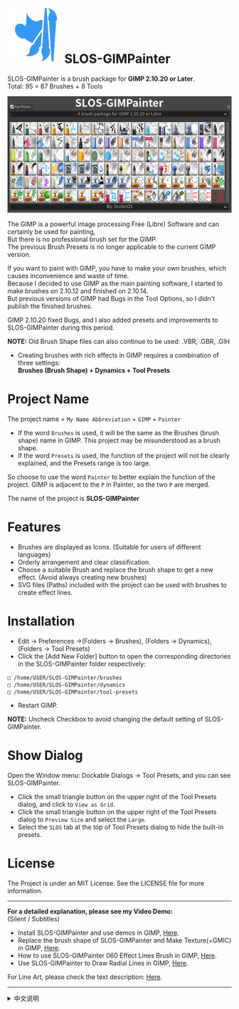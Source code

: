 # ![icon](https://raw.githubusercontent.com/SenlinOS/databox/master/SLOS-GIMPainter-icon.svg)SLOS-GIMPainter
SLOS-GIMPainter is a brush package for **GIMP 2.10.20 or Later**.
<br />Total: 95 = 87 Brushes + 8 Tools

![img](https://raw.githubusercontent.com/SenlinOS/databox/master/SLOS-GIMPainter-By-SenlinOS.jpg)

The GIMP is a powerful image processing Free (Libre) Software and can certainly be used for painting,
<br />But there is no professional brush set for the GIMP.
<br />The previous Brush Presets is no longer applicable to the current GIMP version.

If you want to paint with GIMP, you have to make your own brushes, which causes inconvenience and waste of time.
<br />Because I decided to use GIMP as the main painting software, I started to make brushes on 2.10.12 and finished on 2.10.14.
<br />But previous versions of GIMP had Bugs in the Tool Options, so I didn't publish the finished brushes.

GIMP 2.10.20 fixed Bugs, and I also added presets and improvements to SLOS-GIMPainter during this period.

**NOTE:** Old Brush Shape files can also continue to be used: .VBR, .GBR, .GIH

- Creating brushes with rich effects in GIMP requires a combination of three settings:
<br />**Brushes (Brush Shape) + Dynamics + Tool Presets**

# Project Name
The project name = `My Name Abbreviation` + `GIMP` + `Painter`

- If the word `Brushes` is used, it will be the same as the Brushes (brush shape) name in GIMP. This project may be misunderstood as a brush shape.
- If the word `Presets` is used, the function of the project will not be clearly explained, and the Presets range is too large.

So choose to use the word `Painter` to better explain the function of the project. GIMP is adjacent to the `P` in Painter, so the two `P` are merged.

The name of the project is **SLOS-GIMPainter**

# Features
- Brushes are displayed as Icons. (Suitable for users of different languages)
- Orderly arrangement and clear classification.
- Choose a suitable Brush and replace the brush shape to get a new effect. (Avoid always creating new brushes)
- SVG files (Paths) included with the project can be used with brushes to create effect lines.

# Installation
- Edit -> Preferences ->(Folders -> Brushes), (Folders -> Dynamics), (Folders -> Tool Presets)
- Click the [Add New Folder] button to open the corresponding directories in the SLOS-GIMPainter folder respectively:

```
□ /home/USER/SLOS-GIMPainter/brushes
□ /home/USER/SLOS-GIMPainter/dynamics
□ /home/USER/SLOS-GIMPainter/tool-presets
```

- Restart GIMP.

**NOTE:** Uncheck Checkbox to avoid changing the default setting of SLOS-GIMPainter.

# Show Dialog
Open the Window menu: Dockable Dialogs -> Tool Presets, and you can see SLOS-GIMPainter.

- Click the small triangle button on the upper right of the Tool Presets dialog, and click to `View as Grid`.
- Click the small triangle button on the upper right of the Tool Presets dialog to `Preview Size` and select the `Large`.
- Select the `SLOS` tab at the top of Tool Presets dialog to hide the built-in presets.

# License
The Project is under an MIT License. See the LICENSE file for more information.

---

**For a detailed explanation, please see my Video Demo:**
<br />(Silent / Subtitles)

- Install SLOS-GIMPainter and use demos in GIMP, [Here](https://youtu.be/RocoFDBGqE8).
- Replace the brush shape of SLOS-GIMPainter and Make Texture(+GMIC) in GIMP, [Here](https://youtu.be/G4Qt8RiLn8k).
- How to use SLOS-GIMPainter 060 Effect Lines Brush in GIMP, [Here](https://youtu.be/K6lqyK-rDLU).
- Use SLOS-GIMPainter to Draw Radial Lines in GIMP, [Here](https://youtu.be/lC3awNhu76c).

For Line Art, please check the text description: [Here](https://github.com/SenlinOS/databox/blob/master/For-Line-Art_SLOS-GIMPainter.txt).

---

<details>
  <summary>中文说明</summary>

# SLOS-GIMPainter
SLOS-GIMPainter 是为 GIMP 2.10.20 或更高版本的画笔包。
<br />总计：95个 = 87个画笔 + 8个工具

GIMP 是功能强大的图像处理自由软件，当然也可以用来绘画，但对于现在的 GIMP 来说没有一套专业的画笔。
<br />以前的画笔预设已经不适用于现在的 GIMP 版本，如果想用 GIMP 绘画的用户必须自己去制作画笔，从而造成不便与浪费时间。

因为我决定使用 GIMP 作为主要绘画软件，所以我从 2.10.12 开始制作画笔，到 2.10.14 制作完毕，
<br />但是以前这些 GIMP 版本在工具选项都存在 Bugs，所以我没有将制作完成的画笔发布。

GIMP 2.10.20 修复了 Bugs，我在这段时间也对 SLOS-GIMPainter 增加了预设与改进效果。

**注意：** 以前的画笔形状文件也可以继续使用：.VBR、.GBR、.GIH

- 在GIMP中创建丰富效果的画笔需要三个设置的组合：
<br />**笔刷 (画笔形状) + 动态 + 工具预设**

# 项目名称
这个项目的名称 = `我的名字缩写` + `GIMP` + `Painter`

- 如果使用 `Brushes` 这个词会与 GIMP 中的 Brushes (画笔形状) 名称重复，也许会被人误解为画笔形状。
- 如果使用 `Presets` 这个词会没有说明清楚项目的功能，预设包括的范围太大。

所以选择使用 **Painter** 这个词更能说明项目的功能，GIMP 与 Painter 中的 `p` 相邻，所以将这两个 `p` 合并，

项目名称就是 **SLOS-GIMPainter**

# 特点
- 画笔显示为图标。(适合不同语言的用户)
- 排列有序，分类清晰。
- 选择合适的笔刷并替换笔刷形状以获得新的效果。(避免总是创建新画笔)
- 项目中包含的SVG文件(路径)可以与画笔一起使用来创建效果线。

# 安装方法
- 编辑 -> 首选项 ->(文件夹 -> 笔刷)、(文件夹 -> 动态)、(文件夹 -> 工具预设)
- 点击 [添加新文件夹] 按钮，分别打开 SLOS-GIMPainter 文件夹中对应的目录：

```
□ /home/USER/SLOS-GIMPainter/brushes
□ /home/USER/SLOS-GIMPainter/dynamics
□ /home/USER/SLOS-GIMPainter/tool-presets
```

- 重启 GIMP

**注意：** 不要勾选前面的复选框，避免更改 SLOS-GIMPainter 的默认设置。

# 显示对话框
打开 窗口菜单：可停靠对话框 -> 工具预设，就可以看到 SLOS-GIMPainter

- 点击工具预设对话框右上的小三角形按钮，点击`以网格方式查看`
- 点击工具预设对话框右上的小三角形按钮，`预览大小`，选择`较大`
- 选择工具预设对话框上方的 `SLOS` 标签，可以隐藏 GIMP 的内置预设。

# 许可证
本项目采用 MIT 许可证。有关更多信息，请参见 LICENSE 文件。

---

**关于详细的讲解，请看我的视频演示：**
<br />(无声 / 字幕)

[在B站的演示视频合集](https://space.bilibili.com/14824534/channel/detail?cid=135785)

对于艺术线条，请检查文本描述：[这里](https://github.com/SenlinOS/databox/blob/master/For-Line-Art_SLOS-GIMPainter.txt).

</details>
